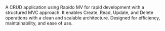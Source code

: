 A CRUD application using Rapido MV for rapid development with a structured MVC approach. It enables Create, Read, Update, and Delete operations with a clean and scalable architecture. Designed for efficiency, maintainability, and ease of use.
